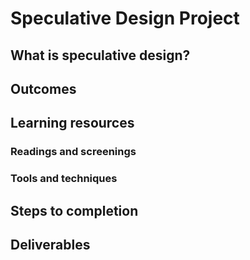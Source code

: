 # Speculative Design Project
## What is speculative design?
## Outcomes
## Learning resources
### Readings and screenings
### Tools and techniques
## Steps to completion
## Deliverables